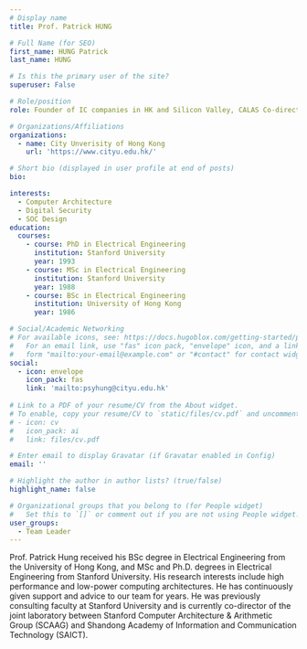 ```yaml
---
# Display name
title: Prof. Patrick HUNG

# Full Name (for SEO)
first_name: HUNG Patrick
last_name: HUNG

# Is this the primary user of the site?
superuser: False

# Role/position
role: Founder of IC companies in HK and Silicon Valley, CALAS Co-director

# Organizations/Affiliations
organizations:
  - name: City Unverisity of Hong Kong
    url: 'https://www.cityu.edu.hk/'

# Short bio (displayed in user profile at end of posts)
bio: 

interests:
  - Computer Architecture
  - Digital Security
  - SOC Design
education:
  courses:
    - course: PhD in Electrical Engineering
      institution: Stanford University
      year: 1993
    - course: MSc in Electrical Engineering
      institution: Stanford University
      year: 1988
    - course: BSc in Electrical Engineering
      institution: University of Hong Kong
      year: 1986

# Social/Academic Networking
# For available icons, see: https://docs.hugoblox.com/getting-started/page-builder/#icons
#   For an email link, use "fas" icon pack, "envelope" icon, and a link in the
#   form "mailto:your-email@example.com" or "#contact" for contact widget.
social:
  - icon: envelope
    icon_pack: fas
    link: 'mailto:psyhung@cityu.edu.hk'
 
# Link to a PDF of your resume/CV from the About widget.
# To enable, copy your resume/CV to `static/files/cv.pdf` and uncomment the lines below.
# - icon: cv
#   icon_pack: ai
#   link: files/cv.pdf

# Enter email to display Gravatar (if Gravatar enabled in Config)
email: ''

# Highlight the author in author lists? (true/false)
highlight_name: false

# Organizational groups that you belong to (for People widget)
#   Set this to `[]` or comment out if you are not using People widget.
user_groups:
  - Team Leader
---
```


Prof. Patrick Hung received his BSc degree in Electrical Engineering from the University of Hong Kong, and MSc and Ph.D. degrees in Electrical Engineering from Stanford University. His research interests include high performance and low-power computing architectures. He has continuously given support and advice to our team for years. He was previously consulting faculty at Stanford University and is currently co-director of the joint laboratory between Stanford Computer Architecture & Arithmetic Group (SCAAG) and Shandong Academy of Information and Communication Technology (SAICT).
